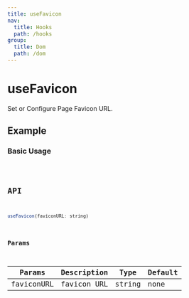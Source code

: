 ```yaml
---
title: useFavicon
nav:
  title: Hooks
  path: /hooks
group:
  title: Dom
  path: /dom
---
```


# useFavicon

Set or Configure Page Favicon URL.

## Example

### Basic Usage

<code src="./demo/demo1.tsx" />


## API

```javascript
useFavicon(faviconURL: string)
```

### Params

| Params     | Description | Type   | Default |
| ---------- | ----------- | ------ | ------- |
| faviconURL | favicon URL | string | none    |
